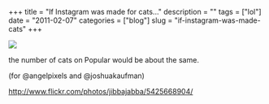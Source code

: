 +++
title = "If Instagram was made for cats..."
description = ""
tags = ["lol"]
date = "2011-02-07"
categories = ["blog"]
slug = "if-instagram-was-made-cats"
+++



  <div class="screenshot"><img src="http://farm6.static.flickr.com/5216/5425668904_8ed48fb3df_o.jpg" /></div>
<p>the number of cats on Popular would be about the same. </p>
<p>(for @angelpixels and @joshuakaufman)</p>
    
  <a href="http://www.flickr.com/photos/jibbajabba/5425668904/">http://www.flickr.com/photos/jibbajabba/5425668904/</a>

